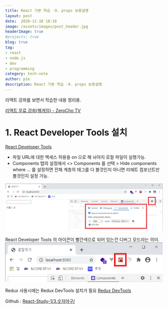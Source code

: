 ```yaml
---
title: React 기본 학습 -9. props 보충설명
layout: post
date:  2020-11-18 18:18
image: /assets/images/post_header.jpg
headerImage: true
#projects: true
blog: true
tag:
- react
- node.js
- dev
- programming
category: tech-note
author: pie
description: React 기본 학습 -9. props 보충설명
---
```


리액트 강좌를 보면서 학습한 내용 정리용.

[리액트 무료 강좌(웹게임) - ZeroCho TV](https://www.youtube.com/watch?v=V3QsSrldHqI&list=PLcqDmjxt30RtqbStQqk-eYMK8N-1SYIFn)

# 1. React Developer Tools 설치
[React Developer Tools](https://chrome.google.com/webstore/detail/react-developer-tools/fmkadmapgofadopljbjfkapdkoienihi)

- 파일 URL에 대한 액세스 허용을 on 으로 해 놔야지 로컬 파일이 실행가능.
- Components 탭의 설정에서 <> Components 를 선택 > Hide components where ... 를 설정하면 전체 계층의 태그를 다 볼것인지 아니면 리애트 컴포넌트만 볼것인지 설정 가능.

![0078-001.png](/assets/images/post/0078-001.png)

React Developer Tools 의 아이콘이 빨간색으로 되어 있는건 디버그 모드라는 의미.
![0078-002.png](/assets/images/post/0078-002.png)


Redux 사용시에는 Redux DevTools 설치가 필요
[Redux DevTools](https://chrome.google.com/webstore/detail/redux-devtools/lmhkpmbekcpmknklioeibfkpmmfibljd)

Github : [React-Study-1/3.숫자야구/](https://github.com/Pie001/React-Study-1/tree/main/3.%EC%88%AB%EC%9E%90%EC%95%BC%EA%B5%AC)
